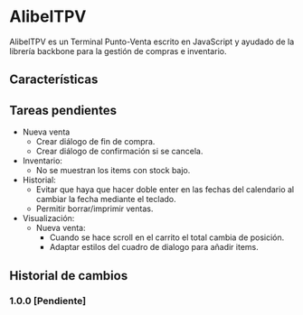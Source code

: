 # AlibelTPV

AlibelTPV es un Terminal Punto-Venta escrito en JavaScript y ayudado de la librería backbone para la gestión de compras e inventario.

## Características

## Tareas pendientes

  - Nueva venta
    - Crear diálogo de fin de compra.
    - Crear diálogo de confirmación si se cancela.
  - Inventario:
    - No se muestran los items con stock bajo.
  - Historial:
    - Evitar que haya que hacer doble enter en las fechas del calendario
      al cambiar la fecha mediante el teclado.
    - Permitir borrar/imprimir ventas.
  - Visualización:
    - Nueva venta:
      - Cuando se hace scroll en el carrito el total cambia de posición.
      - Adaptar estilos del cuadro de dialogo para añadir items.

## Historial de cambios

### 1.0.0 [Pendiente]
